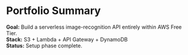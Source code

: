 # Portfolio Summary

**Goal:** Build a serverless image-recognition API entirely within AWS Free Tier.  
**Stack:** S3 + Lambda + API Gateway + DynamoDB  
**Status:** Setup phase complete.
